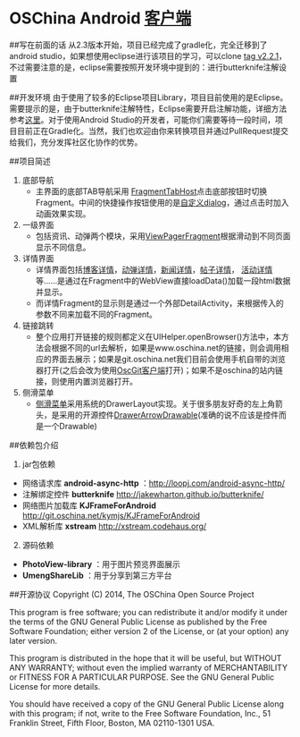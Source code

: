 # OSChina Android [客户端](http://www.oschina.net/app/)

##写在前面的话
从2.3版本开始，项目已经完成了gradle化，完全迁移到了android studio，如果想使用eclipse进行该项目的学习，可以clone [tag v2.2.1](http://git.oschina.net/oschina/android-app/tree/v2.2.1/)，不过需要注意的是，eclipse需要按照开发环境中提到的：进行butterknife注解设置

##开发环境
由于使用了较多的Eclipse项目Library，项目目前使用的是Eclipse。需要提示的是，由于butterknife注解特性，Eclipse需要开启注解功能，详细方法参考[这里](http://www.jcodecraeer.com/a/anzhuokaifa/androidkaifa/2015/0102/2247.html)。对于使用Android Studio的开发者，可能你们需要等待一段时间，项目目前正在Gradle化。当然，我们也欢迎由你来转换项目并通过PullRequest提交给我们，充分发挥社区化协作的优势。  

##项目简述
1. 底部导航  
    * 主界面的底部TAB导航采用
    [FragmentTabHost](http://git.oschina.net/oschina/osc-android-app/blob/master/osc-android-app/src/net/oschina/app/ui/MainTab.java)点击底部按钮时切换Fragment。中间的快捷操作按钮使用的是[自定义dialog](http://git.oschina.net/oschina/osc-android-app/blob/master/osc-android-app/src/net/oschina/app/ui/QuickOptionDialog.java)，通过点击时加入动画效果实现。
2. 一级界面  
    * 包括资讯、动弹两个模块，采用[ViewPagerFragment](http://git.oschina.net/oschina/osc-android-app/blob/master/osc-android-app/src/net/oschina/app/viewpagerfragment/NewsViewPagerFragment.java)根据滑动到不同页面显示不同信息。  
3. 详情界面  
    * 详情界面包括[博客详情](http://git.oschina.net/oschina/osc-android-app/blob/master/osc-android-app/src/net/oschina/app/fragment/BlogDetailFragment.java)，[动弹详情](http://git.oschina.net/oschina/osc-android-app/blob/master/osc-android-app/src/net/oschina/app/fragment/TweetDetailFragment.java)，[新闻详情](http://git.oschina.net/oschina/osc-android-app/blob/master/osc-android-app/src/net/oschina/app/fragment/NewsDetailFragment.java)，[帖子详情](http://git.oschina.net/oschina/osc-android-app/blob/master/osc-android-app/src/net/oschina/app/fragment/PostDetailFragment.java)， [活动详情](http://git.oschina.net/oschina/osc-android-app/blob/master/osc-android-app/src/net/oschina/app/fragment/EventDetailFragment.java)等……是通过在Fragment中的WebView直接loadData()加载一段html数据并显示。  
    * 而详情Fragment的显示则是通过一个外部DetailActivity，来根据传入的参数不同来加载不同的Fragment。  
4. 链接跳转  
    * 整个应用打开链接的规则都定义在UIHelper.openBrowser()方法中，本方法会根据不同的url去解析，如果是www.oschina.net的链接，则会调用相应的界面去展示；如果是git.oschina.net我们目前会使用手机自带的浏览器打开(之后会改为使用[OscGit客户端](http://git.oschina.net/oschina/git-osc-android-project)打开)；如果不是oschina的站内链接，则使用内置浏览器打开。  
5. 侧滑菜单  
    * [侧滑菜单](http://git.oschina.net/oschina/osc-android-app/blob/master/osc-android-app/src/net/oschina/app/ui/NavigationDrawerFragment.java)采用系统的DrawerLayout实现。关于很多朋友好奇的左上角箭头，是采用的开源控件[DrawerArrowDrawable](http://git.oschina.net/oschina/osc-android-app/blob/master/osc-android-app/src/net/oschina/app/widget/DrawerArrowDrawable.java)(准确的说不应该是控件而是一个Drawable)

##依赖包介绍
1. jar包依赖  
  * 网络请求库 **android-async-http** ：http://loopj.com/android-async-http/  
  * 注解绑定控件 **butterknife** http://jakewharton.github.io/butterknife/  
  * 网络图片加载库 **KJFrameForAndroid** http://git.oschina.net/kymjs/KJFrameForAndroid  
  * XML解析库 **xstream** http://xstream.codehaus.org/  
2. 源码依赖  
  * **PhotoView-library** ：用于图片预览界面展示 
  * **UmengShareLib** ：用于分享到第三方平台

##开源协议
 Copyright (C) 2014, The OSChina Open Source Project

This program is free software; you can redistribute it and/or modify
it under the terms of the GNU General Public License as published by
the Free Software Foundation; either version 2 of the License, or
(at your option) any later version.

This program is distributed in the hope that it will be useful,
but WITHOUT ANY WARRANTY; without even the implied warranty of
MERCHANTABILITY or FITNESS FOR A PARTICULAR PURPOSE.  See the
GNU General Public License for more details.

You should have received a copy of the GNU General Public License along
with this program; if not, write to the Free Software Foundation, Inc.,
51 Franklin Street, Fifth Floor, Boston, MA 02110-1301 USA.